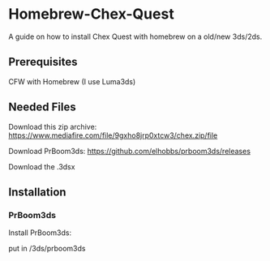 # Homebrew-Chex-Quest

A guide on how to install Chex Quest with homebrew on a old/new 3ds/2ds.

## Prerequisites

CFW with Homebrew (I use Luma3ds)

## Needed Files

Download this zip archive:
https://www.mediafire.com/file/9gxho8jrp0xtcw3/chex.zip/file

Download PrBoom3ds:
https://github.com/elhobbs/prboom3ds/releases

Download the .3dsx

## Installation

### PrBoom3ds

Install PrBoom3ds:

put  in /3ds/prboom3ds
